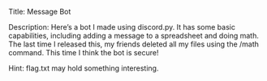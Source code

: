 Title: Message Bot

Description: Here’s a bot I made using discord.py. It has some basic 
capabilities, including adding a message to a spreadsheet and doing math. 
The last time I released this, my friends deleted all my files using the 
/math command. This time I think the bot is secure!

Hint: flag.txt may hold something interesting.
